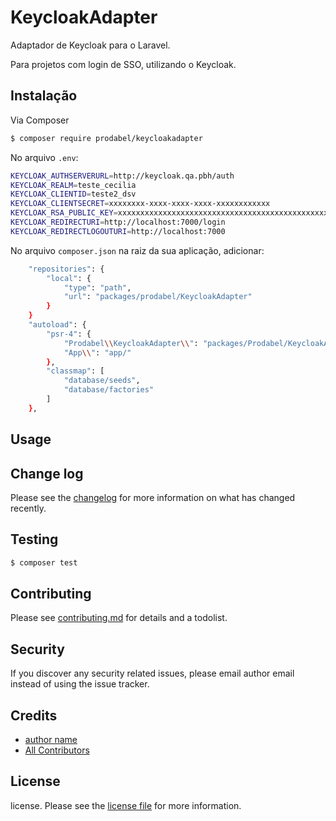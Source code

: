 # KeycloakAdapter

Adaptador de Keycloak para o Laravel. 

Para projetos com login de SSO, utilizando o Keycloak.


## Instalação

Via Composer

``` bash
$ composer require prodabel/keycloakadapter
```

No arquivo ```.env```:

``` bash
KEYCLOAK_AUTHSERVERURL=http://keycloak.qa.pbh/auth
KEYCLOAK_REALM=teste_cecilia
KEYCLOAK_CLIENTID=teste2_dsv
KEYCLOAK_CLIENTSECRET=xxxxxxxx-xxxx-xxxx-xxxx-xxxxxxxxxxxx
KEYCLOAK_RSA_PUBLIC_KEY=xxxxxxxxxxxxxxxxxxxxxxxxxxxxxxxxxxxxxxxxxxxxxxxxxxxxxxxxxxxxx
KEYCLOAK_REDIRECTURI=http://localhost:7000/login
KEYCLOAK_REDIRECTLOGOUTURI=http://localhost:7000
```

No arquivo ```composer.json``` na raiz da sua aplicação, adicionar: 

``` bash
    "repositories": {                                                               //  <------ adicionar
        "local": {                                                                  //  <------ adicionar
            "type": "path",                                                         //  <------ adicionar
            "url": "packages/prodabel/KeycloakAdapter"                              //  <------ adicionar
        }                                                                           //  <------ adicionar
    }                                                                               //  <------ adicionar
    "autoload": {
        "psr-4": {
            "Prodabel\\KeycloakAdapter\\": "packages/Prodabel/KeycloakAdapter/src", //  <------ adicionar
            "App\\": "app/"
        },
        "classmap": [
            "database/seeds",
            "database/factories"
        ]
    },
``` 

## Usage

## Change log

Please see the [changelog](changelog.md) for more information on what has changed recently.

## Testing

``` bash
$ composer test
```

## Contributing

Please see [contributing.md](contributing.md) for details and a todolist.

## Security

If you discover any security related issues, please email author email instead of using the issue tracker.

## Credits

- [author name][link-author]
- [All Contributors][link-contributors]

## License

license. Please see the [license file](license.md) for more information.

[ico-version]: https://img.shields.io/packagist/v/prodabel/keycloakadapter.svg?style=flat-square
[ico-downloads]: https://img.shields.io/packagist/dt/prodabel/keycloakadapter.svg?style=flat-square
[ico-travis]: https://img.shields.io/travis/prodabel/keycloakadapter/master.svg?style=flat-square
[ico-styleci]: https://styleci.io/repos/12345678/shield

[link-packagist]: https://packagist.org/packages/prodabel/keycloakadapter
[link-downloads]: https://packagist.org/packages/prodabel/keycloakadapter
[link-travis]: https://travis-ci.org/prodabel/keycloakadapter
[link-styleci]: https://styleci.io/repos/12345678
[link-author]: https://github.com/prodabel
[link-contributors]: ../../contributors
